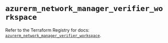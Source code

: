 # `azurerm_network_manager_verifier_workspace`

Refer to the Terraform Registry for docs: [`azurerm_network_manager_verifier_workspace`](https://registry.terraform.io/providers/hashicorp/azurerm/4.41.0/docs/resources/network_manager_verifier_workspace).
